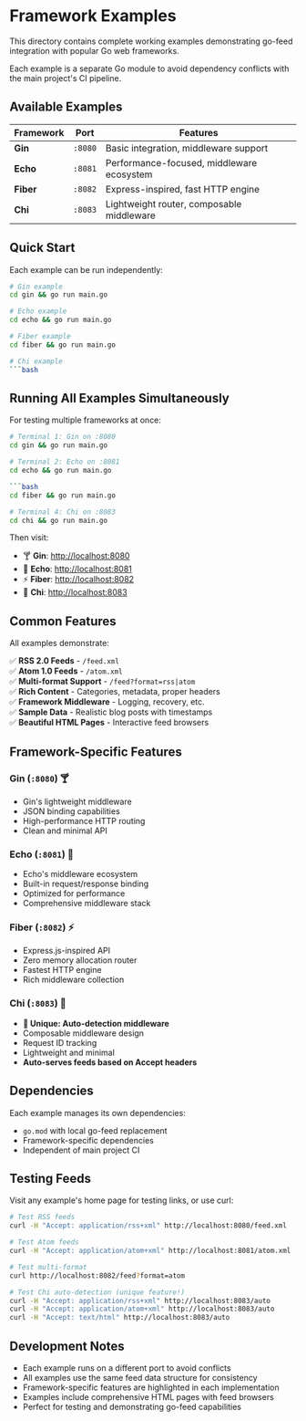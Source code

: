 # Framework Examples

This directory contains complete working examples demonstrating go-feed integration with popular Go web frameworks.

Each example is a separate Go module to avoid dependency conflicts with the main project's CI pipeline.

## Available Examples

| Framework | Port | Features |
|-----------|------|----------|
| **Gin** | `:8080` | Basic integration, middleware support |
| **Echo** | `:8081` | Performance-focused, middleware ecosystem |
| **Fiber** | `:8082` | Express-inspired, fast HTTP engine |
| **Chi** | `:8083` | Lightweight router, composable middleware |

## Quick Start

Each example can be run independently:

```bash
# Gin example
cd gin && go run main.go

# Echo example  
cd echo && go run main.go

# Fiber example
cd fiber && go run main.go

# Chi example
```bash
```

## Running All Examples Simultaneously

For testing multiple frameworks at once:

```bash
# Terminal 1: Gin on :8080
cd gin && go run main.go

# Terminal 2: Echo on :8081  
cd echo && go run main.go

```bash
cd fiber && go run main.go

# Terminal 4: Chi on :8083
cd chi && go run main.go
```

Then visit:

- 🍸 **Gin**: <http://localhost:8080>
- 📡 **Echo**: <http://localhost:8081>
- ⚡ **Fiber**: <http://localhost:8082>
- 🔀 **Chi**: <http://localhost:8083>

## Common Features

All examples demonstrate:

✅ **RSS 2.0 Feeds** - `/feed.xml`  
✅ **Atom 1.0 Feeds** - `/atom.xml`  
✅ **Multi-format Support** - `/feed?format=rss|atom`  
✅ **Rich Content** - Categories, metadata, proper headers  
✅ **Framework Middleware** - Logging, recovery, etc.  
✅ **Sample Data** - Realistic blog posts with timestamps  
✅ **Beautiful HTML Pages** - Interactive feed browsers

## Framework-Specific Features

### Gin (`:8080`) 🍸

- Gin's lightweight middleware
- JSON binding capabilities
- High-performance HTTP routing
- Clean and minimal API

### Echo (`:8081`) 📡

- Echo's middleware ecosystem
- Built-in request/response binding
- Optimized for performance
- Comprehensive middleware stack

### Fiber (`:8082`) ⚡

- Express.js-inspired API
- Zero memory allocation router
- Fastest HTTP engine
- Rich middleware collection

### Chi (`:8083`) 🔀

- **🎯 Unique: Auto-detection middleware**
- Composable middleware design
- Request ID tracking
- Lightweight and minimal
- **Auto-serves feeds based on Accept headers**

## Dependencies

Each example manages its own dependencies:

- `go.mod` with local go-feed replacement
- Framework-specific dependencies
- Independent of main project CI

## Testing Feeds

Visit any example's home page for testing links, or use curl:

```bash
# Test RSS feeds
curl -H "Accept: application/rss+xml" http://localhost:8080/feed.xml

# Test Atom feeds  
curl -H "Accept: application/atom+xml" http://localhost:8081/atom.xml

# Test multi-format
curl http://localhost:8082/feed?format=atom

# Test Chi auto-detection (unique feature!)
curl -H "Accept: application/rss+xml" http://localhost:8083/auto
curl -H "Accept: application/atom+xml" http://localhost:8083/auto
curl -H "Accept: text/html" http://localhost:8083/auto
```

## Development Notes

- Each example runs on a different port to avoid conflicts
- All examples use the same feed data structure for consistency
- Framework-specific features are highlighted in each implementation
- Examples include comprehensive HTML pages with feed browsers
- Perfect for testing and demonstrating go-feed capabilities
